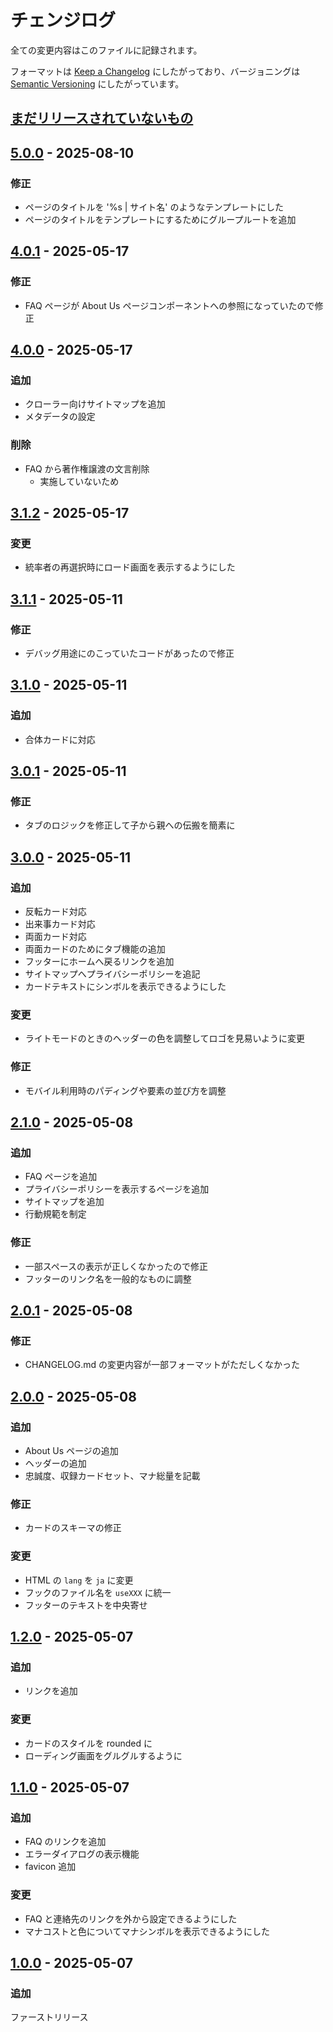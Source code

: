 # チェンジログ

全ての変更内容はこのファイルに記録されます。

フォーマットは [Keep a Changelog](https://keepachangelog.com/en/1.1.0/) にしたがっており、バージョニングは [Semantic Versioning](https://semver.org/spec/v2.0.0.html) にしたがっています。

## [まだリリースされていないもの]

## [5.0.0] - 2025-08-10

### 修正

- ページのタイトルを '%s | サイト名' のようなテンプレートにした
- ページのタイトルをテンプレートにするためにグループルートを追加

## [4.0.1] - 2025-05-17

### 修正

- FAQ ページが About Us ページコンポーネントへの参照になっていたので修正

## [4.0.0] - 2025-05-17

### 追加

- クローラー向けサイトマップを追加
- メタデータの設定

### 削除

- FAQ から著作権譲渡の文言削除
  - 実施していないため

## [3.1.2] - 2025-05-17

### 変更

- 統率者の再選択時にロード画面を表示するようにした

## [3.1.1] - 2025-05-11

### 修正

- デバッグ用途にのこっていたコードがあったので修正

## [3.1.0] - 2025-05-11

### 追加

- 合体カードに対応

## [3.0.1] - 2025-05-11

### 修正

- タブのロジックを修正して子から親への伝搬を簡素に

## [3.0.0] - 2025-05-11

### 追加

- 反転カード対応
- 出来事カード対応
- 両面カード対応
- 両面カードのためにタブ機能の追加
- フッターにホームへ戻るリンクを追加
- サイトマップへプライバシーポリシーを追記
- カードテキストにシンボルを表示できるようにした

### 変更

- ライトモードのときのヘッダーの色を調整してロゴを見易いように変更

### 修正

- モバイル利用時のパディングや要素の並び方を調整

## [2.1.0] - 2025-05-08

### 追加

- FAQ ページを追加
- プライバシーポリシーを表示するページを追加
- サイトマップを追加
- 行動規範を制定

### 修正

- 一部スペースの表示が正しくなかったので修正
- フッターのリンク名を一般的なものに調整

## [2.0.1] - 2025-05-08

### 修正

- CHANGELOG.md の変更内容が一部フォーマットがただしくなかった

## [2.0.0] - 2025-05-08

### 追加

- About Us ページの追加
- ヘッダーの追加
- 忠誠度、収録カードセット、マナ総量を記載

### 修正

- カードのスキーマの修正

### 変更

- HTML の `lang` を `ja` に変更
- フックのファイル名を `useXXX` に統一
- フッターのテキストを中央寄せ

## [1.2.0] - 2025-05-07

### 追加

- リンクを追加

### 変更

- カードのスタイルを rounded に
- ローディング画面をグルグルするように

## [1.1.0] - 2025-05-07

### 追加

- FAQ のリンクを追加
- エラーダイアログの表示機能
- favicon 追加

### 変更

- FAQ と連絡先のリンクを外から設定できるようにした
- マナコストと色についてマナシンボルを表示できるようにした

## [1.0.0] - 2025-05-07

### 追加

ファーストリリース

[まだリリースされていないもの]: https://github.com/izzet-mtg/random-commander-jp/compare/v5.0.0...HEAD
[5.0.0]: https://github.com/izzet-mtg/random-commander-jp/compare/v4.0.1...v5.0.0
[4.0.1]: https://github.com/izzet-mtg/random-commander-jp/compare/v4.0.0...v4.0.1
[4.0.0]: https://github.com/izzet-mtg/random-commander-jp/compare/v3.1.2...v4.0.0
[3.1.2]: https://github.com/izzet-mtg/random-commander-jp/compare/v3.1.1...v3.1.2
[3.1.1]: https://github.com/izzet-mtg/random-commander-jp/compare/v3.1.0...v3.1.1
[3.1.0]: https://github.com/izzet-mtg/random-commander-jp/compare/v3.0.1...v3.1.0
[3.0.1]: https://github.com/izzet-mtg/random-commander-jp/compare/v3.0.0...v3.0.1
[3.0.0]: https://github.com/izzet-mtg/random-commander-jp/compare/v2.1.0...v3.0.0
[2.1.0]: https://github.com/izzet-mtg/random-commander-jp/compare/v2.0.1...v2.1.0
[2.0.1]: https://github.com/izzet-mtg/random-commander-jp/compare/v2.0.0...v2.0.1
[2.0.0]: https://github.com/izzet-mtg/random-commander-jp/compare/v1.2.0...v2.0.0
[1.2.0]: https://github.com/izzet-mtg/random-commander-jp/compare/v1.1.0...v1.2.0
[1.1.0]: https://github.com/izzet-mtg/random-commander-jp/compare/v1.0.0...v1.1.0
[1.0.0]: https://github.com/izzet-mtg/random-commander-jp/releases/tag/v1.0.0
